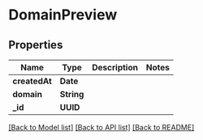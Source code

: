 # DomainPreview

## Properties
Name | Type | Description | Notes
------------ | ------------- | ------------- | -------------
**createdAt** | **Date** |  | 
**domain** | **String** |  | 
**_id** | **UUID** |  | 

[[Back to Model list]](../README.md#documentation-for-models) [[Back to API list]](../README.md#documentation-for-api-endpoints) [[Back to README]](../README.md)


